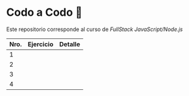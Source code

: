 # Codo a Codo 🚀

Este repositorio corresponde al curso de _FullStack JavaScript/Node.js_

| Nro. | Ejercicio | Detalle |
| ---- | --------- | ------- |
| 1    |           |         |
| 2    |           |         |
| 3    |           |         |
| 4    |           |         |
